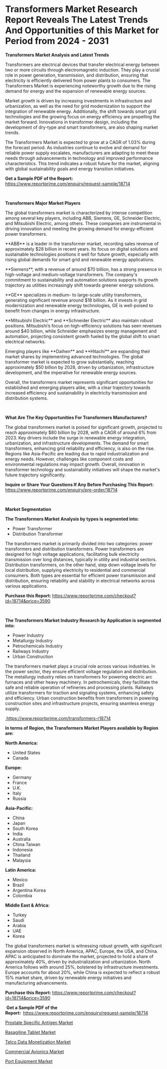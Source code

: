 <p><h1>Transformers Market Research Report Reveals The Latest Trends And Opportunities of this Market for Period from 2024 - 2031</h1></p><p><strong>Transformers Market Analysis and Latest Trends</strong></p>
<p><p>Transformers are electrical devices that transfer electrical energy between two or more circuits through electromagnetic induction. They play a crucial role in power generation, transmission, and distribution, ensuring that electricity is efficiently delivered from power plants to consumers. The Transformers Market is experiencing noteworthy growth due to the rising demand for energy and the expansion of renewable energy sources.</p><p>Market growth is driven by increasing investments in infrastructure and urbanization, as well as the need for grid modernization to support the integration of renewable energy. Additionally, the shift towards smart grid technologies and the growing focus on energy efficiency are propelling the market forward. Innovations in transformer design, including the development of dry-type and smart transformers, are also shaping market trends.</p><p>The Transformers Market is expected to grow at a CAGR of 1.03% during the forecast period. As industries continue to evolve and demand for reliable power supply escalates, manufacturers are adapting to meet these needs through advancements in technology and improved performance characteristics. This trend indicates a robust future for the market, aligning with global sustainability goals and energy transition initiatives.</p></p>
<p><strong>Get a Sample PDF of the Report:&nbsp;</strong> <a href="https://www.reportprime.com/enquiry/request-sample/18714?utm_campaign=37&utm_medium=2&utm_source=Github&utm_content=ia&utm_term=21112024&utm_id=transformers">https://www.reportprime.com/enquiry/request-sample/18714</a></p>
<p>&nbsp;</p>
<p><strong>Transformers Major Market Players</strong></p>
<p><p>The global transformers market is characterized by intense competition among several key players, including ABB, Siemens, GE, Schneider Electric, and Mitsubishi Electric, among others. These companies are instrumental in driving innovation and meeting the growing demand for energy-efficient power transformers.</p><p>**ABB** is a leader in the transformer market, recording sales revenue of approximately $28 billion in recent years. Its focus on digital solutions and sustainable technologies positions it well for future growth, especially with rising global demands for smart grid and renewable energy applications.</p><p>**Siemens**, with a revenue of around $70 billion, has a strong presence in high-voltage and medium-voltage transformers. The company's commitment to sustainability and automation solutions supports its growth trajectory as utilities increasingly shift towards greener energy solutions.</p><p>**GE** specializes in medium- to large-scale utility transformers, generating significant revenue around $18 billion. As it invests in grid modernization and renewable energy technologies, GE is well-poised to benefit from changes in energy infrastructure.</p><p>**Mitsubishi Electric** and **Schneider Electric** also maintain robust positions. Mitsubishi’s focus on high-efficiency solutions has seen revenues around $40 billion, while Schneider emphasizes energy management and automation, projecting consistent growth fueled by the global shift to smart electrical networks.</p><p>Emerging players like **Daihen** and **Hitachi** are expanding their market shares by implementing advanced technologies. The global transformer market is expected to grow substantially, reaching approximately $50 billion by 2028, driven by urbanization, infrastructure development, and the imperative for renewable energy sources. </p><p>Overall, the transformers market represents significant opportunities for established and emerging players alike, with a clear trajectory towards increased efficiency and sustainability in electricity transmission and distribution systems.</p></p>
<p>&nbsp;</p>
<p><strong>What Are The Key Opportunities For Transformers Manufacturers?</strong></p>
<p><p>The global transformers market is poised for significant growth, projected to reach approximately $80 billion by 2028, with a CAGR of around 6% from 2023. Key drivers include the surge in renewable energy integration, urbanization, and infrastructure developments. The demand for smart transformers, enhancing grid reliability and efficiency, is also on the rise. Regions like Asia-Pacific are leading due to rapid industrialization and energy needs. However, challenges like component costs and environmental regulations may impact growth. Overall, innovation in transformer technology and sustainability initiatives will shape the market's future trajectory significantly.</p></p>
<p><strong>Inquire or Share Your Questions If Any Before Purchasing This Report:</strong> <a href="https://www.reportprime.com/enquiry/pre-order/18714?utm_campaign=37&utm_medium=2&utm_source=Github&utm_content=ia&utm_term=21112024&utm_id=transformers">https://www.reportprime.com/enquiry/pre-order/18714</a></p>
<p>&nbsp;</p>
<p><strong>Market Segmentation</strong></p>
<p><strong>The Transformers Market Analysis by types is segmented into:</strong></p>
<p><ul><li>Power Transformer</li><li>Distribution Transformer</li></ul></p>
<p><p>The transformers market is primarily divided into two categories: power transformers and distribution transformers. Power transformers are designed for high voltage applications, facilitating bulk electricity transmission over long distances, typically in utility and industrial sectors. Distribution transformers, on the other hand, step down voltage levels for local distribution, supplying electricity to residential and commercial consumers. Both types are essential for efficient power transmission and distribution, ensuring reliability and stability in electrical networks across various applications.</p></p>
<p><strong>Purchase this Report:&nbsp;</strong><a href="https://www.reportprime.com/checkout?id=18714&price=3590&utm_campaign=37&utm_medium=2&utm_source=Github&utm_content=ia&utm_term=21112024&utm_id=transformers">https://www.reportprime.com/checkout?id=18714&price=3590</a></p>
<p>&nbsp;</p>
<p><strong>The Transformers Market Industry Research by Application is segmented into:</strong></p>
<p><ul><li>Power Industry</li><li>Metallurgy Industry</li><li>Petrochemicals Industry</li><li>Railways Industry</li><li>Urban Construction</li></ul></p>
<p><p>The transformers market plays a crucial role across various industries. In the power sector, they ensure efficient voltage regulation and distribution. The metallurgy industry relies on transformers for powering electric arc furnaces and other heavy machinery. In petrochemicals, they facilitate the safe and reliable operation of refineries and processing plants. Railways utilize transformers for traction and signaling systems, enhancing safety and efficiency. Urban construction benefits from transformers in powering construction sites and infrastructure projects, ensuring seamless energy supply.</p></p>
<p><a href="https://www.reportprime.com/transformers-r18714?utm_campaign=37&utm_medium=2&utm_source=Github&utm_content=ia&utm_term=21112024&utm_id=transformers">&nbsp;https://www.reportprime.com/transformers-r18714</a></p>
<p><strong>In terms of Region, the Transformers Market Players available by Region are:</strong></p>
<p>
    <p> <strong> North America: </strong>
        <ul>
            <li>United States</li>
            <li>Canada</li>
        </ul>
        </p> 
    <p> <strong> Europe: </strong>
        <ul>
            <li>Germany</li>
            <li>France</li>
            <li>U.K.</li>
            <li>Italy</li>
            <li>Russia</li>
        </ul>
        </p> 
    <p> <strong> Asia-Pacific: </strong>
        <ul>
            <li>China</li>
            <li>Japan</li>
            <li>South Korea</li>
            <li>India</li>
            <li>Australia</li>
            <li>China Taiwan</li>
            <li>Indonesia</li>
            <li>Thailand</li>
            <li>Malaysia</li>
        </ul>
        </p> 
    <p> <strong> Latin America: </strong>
        <ul>
            <li>Mexico</li>
            <li>Brazil</li>
            <li>Argentina Korea</li>
            <li>Colombia</li>
        </ul>
        </p> 
    <p> <strong> Middle East & Africa: </strong>
        <ul>
            <li>Turkey</li>
            <li>Saudi</li>
            <li>Arabia</li>
            <li>UAE</li>
            <li>Korea</li>
        </ul>
    </p>
    </p>
<p><p>The global transformers market is witnessing robust growth, with significant expansion observed in North America, APAC, Europe, the USA, and China. APAC is anticipated to dominate the market, projected to hold a share of approximately 40%, driven by industrialization and urbanization. North America follows with around 25%, bolstered by infrastructure investments. Europe accounts for about 20%, while China is expected to reflect a robust 15% market share, driven by renewable energy initiatives and manufacturing advancements.</p></p>
<p><strong>Purchase this Report: </strong><a href="https://www.reportprime.com/checkout?id=18714&price=3590&utm_campaign=37&utm_medium=2&utm_source=Github&utm_content=ia&utm_term=21112024&utm_id=transformers">https://www.reportprime.com/checkout?id=18714&price=3590</a></p>
<p>&nbsp;<strong>Get a Sample PDF of the Report:&nbsp;&nbsp;</strong><a href="https://www.reportprime.com/enquiry/request-sample/18714?utm_campaign=37&utm_medium=2&utm_source=Github&utm_content=ia&utm_term=21112024&utm_id=transformers">https://www.reportprime.com/enquiry/request-sample/18714</a></p>
<p><strong></strong></p>
<p><p><a href="https://issuu.com/reportprime-2/docs/prostate-specific-antigen-market-si_3287c07684b9f8?utm_campaign=37&utm_medium=2&utm_source=Github&utm_content=ia&utm_term=21112024&utm_id=transformers">Prostate Specific Antigen Market</a></p><p><a href="https://issuu.com/reportprime-2/docs/rasagiline-tablet-market-size-2030._7188e5b886076c?utm_campaign=37&utm_medium=2&utm_source=Github&utm_content=ia&utm_term=21112024&utm_id=transformers">Rasagiline Tablet Market</a></p><p><a href="https://www.linkedin.com/pulse/detailed-report-telco-data-monetization-market-growth-share-jpn7e?utm_campaign=37&utm_medium=2&utm_source=Github&utm_content=ia&utm_term=21112024&utm_id=transformers">Telco Data Monetization Market</a></p><p><a href="https://github.com/DianaWilson796/Market-Research-Report-List-1/blob/main/commercial-avionics-market.md?utm_campaign=37&utm_medium=2&utm_source=Github&utm_content=ia&utm_term=21112024&utm_id=transformers">Commercial Avionics Market</a></p><p><a href="https://github.com/SamiaHussain82/Market-Research-Report-List-1/blob/main/port-equipment-market.md?utm_campaign=37&utm_medium=2&utm_source=Github&utm_content=ia&utm_term=21112024&utm_id=transformers">Port Equipment Market</a></p></p>